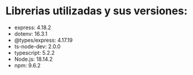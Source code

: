 # Librerias utilizadas y sus versiones:

- express: 4.18.2
- dotenv: 16.3.1
- @types/express: 4.17.19
- ts-node-dev: 2.0.0
- typescript: 5.2.2
- Node.js: 18.14.2
- npm: 9.6.2